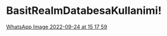 # BasitRealmDatabesaKullanimi!
[WhatsApp Image 2022-09-24 at 15 17 59](https://user-images.githubusercontent.com/49581443/192097540-9b6e93f7-323c-48da-9f27-8471f9c2de03.jpeg)
